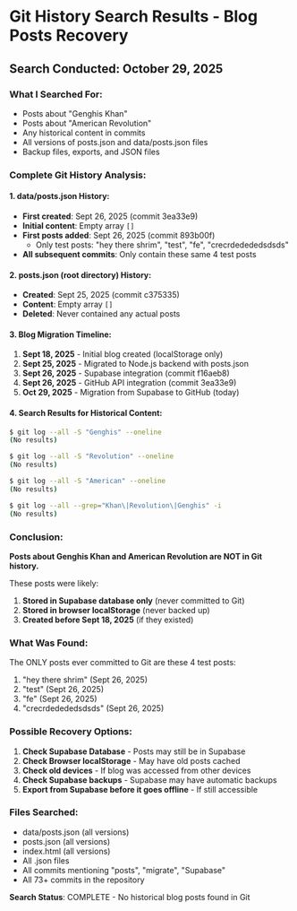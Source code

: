 # Git History Search Results - Blog Posts Recovery

## Search Conducted: October 29, 2025

### What I Searched For:
- Posts about "Genghis Khan"
- Posts about "American Revolution"
- Any historical content in commits
- All versions of posts.json and data/posts.json files
- Backup files, exports, and JSON files

### Complete Git History Analysis:

#### 1. data/posts.json History:
- **First created**: Sept 26, 2025 (commit 3ea33e9)
- **Initial content**: Empty array `[]`
- **First posts added**: Sept 26, 2025 (commit 893b00f)
  - Only test posts: "hey there shrim", "test", "fe", "crecrdedededsdsds"
- **All subsequent commits**: Only contain these same 4 test posts

#### 2. posts.json (root directory) History:
- **Created**: Sept 25, 2025 (commit c375335)
- **Content**: Empty array `[]`
- **Deleted**: Never contained any actual posts

#### 3. Blog Migration Timeline:
1. **Sept 18, 2025** - Initial blog created (localStorage only)
2. **Sept 25, 2025** - Migrated to Node.js backend with posts.json
3. **Sept 26, 2025** - Supabase integration (commit f16aeb8)
4. **Sept 26, 2025** - GitHub API integration (commit 3ea33e9)
5. **Oct 29, 2025** - Migration from Supabase to GitHub (today)

#### 4. Search Results for Historical Content:
```bash
$ git log --all -S "Genghis" --oneline
(No results)

$ git log --all -S "Revolution" --oneline
(No results)

$ git log --all -S "American" --oneline
(No results)

$ git log --all --grep="Khan\|Revolution\|Genghis" -i
(No results)
```

### Conclusion:

**Posts about Genghis Khan and American Revolution are NOT in Git history.**

These posts were likely:
1. **Stored in Supabase database only** (never committed to Git)
2. **Stored in browser localStorage** (never backed up)
3. **Created before Sept 18, 2025** (if they existed)

### What Was Found:

The ONLY posts ever committed to Git are these 4 test posts:
1. "hey there shrim" (Sept 26, 2025)
2. "test" (Sept 26, 2025)
3. "fe" (Sept 26, 2025)
4. "crecrdedededsdsds" (Sept 26, 2025)

### Possible Recovery Options:

1. **Check Supabase Database** - Posts may still be in Supabase
2. **Check Browser localStorage** - May have old posts cached
3. **Check old devices** - If blog was accessed from other devices
4. **Check Supabase backups** - Supabase may have automatic backups
5. **Export from Supabase before it goes offline** - If still accessible

### Files Searched:
- data/posts.json (all versions)
- posts.json (all versions)
- index.html (all versions)
- All .json files
- All commits mentioning "posts", "migrate", "Supabase"
- All 73+ commits in the repository

**Search Status**: COMPLETE - No historical blog posts found in Git
